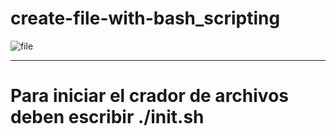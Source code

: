 # create-file-with-bash_scripting

![file](https://99designs-blog.imgix.net/blog/wp-content/uploads/2016/10/image-file-formats-featured.png?auto=format&q=60&w=1830&h=1029.375&fit=crop&crop=faces)

------------------------------------------------------------------------------------------------------------------------------------------------------------------
# Para iniciar el crador de archivos deben escribir ./init.sh

